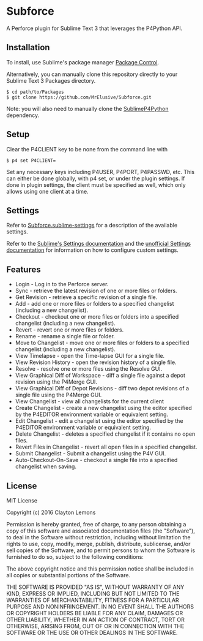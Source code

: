 # Subforce
A Perforce plugin for Sublime Text 3 that leverages the P4Python API.

## Installation

To install, use Sublime's package manager [Package Control](https://packagecontrol.io).

Alternatively, you can manually clone this repository directly to your Sublime Text 3 Packages directory.

    $ cd path/to/Packages
    $ git clone https://github.com/MrElusive/Subforce.git

Note: you will also need to manually clone the [SublimeP4Python](https://github.com/MrElusive/SublimeP4Python) dependency.

## Setup

Clear the P4CLIENT key to be none from the command line with 

    $ p4 set P4CLIENT= 

Set any necessary keys including P4USER, P4PORT, P4PASSWD, etc. This can either be done globally, with p4 set, or under the plugin settings. If done in plugin settings, the client must be specified as well, which only allows using one client at a time.

## Settings

Refer to [Subforce.sublime-settings](https://github.com/MrElusive/Subforce/blob/master/Subforce.sublime-settings) for a description of the available settings.

Refer to the [Sublime's Settings documentation](https://www.sublimetext.com/docs/3/settings.html) and the [unofficial Settings documentation](http://docs.sublimetext.info/en/latest/customization/settings.html) for information on how to configure custom settings.

## Features

* Login - Log in to the Perforce server.
* Sync - retrieve the latest revision of one or more files or folders.
* Get Revision - retrieve a specific revision of a single file.
* Add - add one or more files or folders to a specified changelist (including a new changelist).
* Checkout - checkout one or more files or folders into a specified changelist (including a new changelist).
* Revert - revert one or more files or folders.
* Rename - rename a single file or folder.
* Move to Changelist - move one or more files or folders to a specified changelist (including a new changelist).
* View Timelapse - open the Time-lapse GUI for a single file.
* View Revision History - open the revision history of a single file.
* Resolve - resolve one or more files using the Resolve GUI.
* View Graphical Diff of Workspace - diff a single file against a depot revision using the P4Merge GUI.
* View Graphical Diff of Depot Revisions - diff two depot revisions of a single file using the P4Merge GUI.
* View Changelist - view all changelists for the current client
* Create Changelist - create a new changelist using the editor specified by the P4EDITOR environment variable or equivalent setting.
* Edit Changelist - edit a changelist using the editor specified by the P4EDITOR environment variable or equivalent setting.
* Delete Changelist - deletes a specified changelist if it contains no open files.
* Revert Files in Changelist - revert all open files in a specified changelist.
* Submit Changelist - Submit a changelist using the P4V GUI.
* Auto-Checkout-On-Save - checkout a single file into a specified changelist when saving.

## License

MIT License

Copyright (c) 2016 Clayton Lemons

Permission is hereby granted, free of charge, to any person obtaining a copy
of this software and associated documentation files (the "Software"), to deal
in the Software without restriction, including without limitation the rights
to use, copy, modify, merge, publish, distribute, sublicense, and/or sell
copies of the Software, and to permit persons to whom the Software is
furnished to do so, subject to the following conditions:

The above copyright notice and this permission notice shall be included in all
copies or substantial portions of the Software.

THE SOFTWARE IS PROVIDED "AS IS", WITHOUT WARRANTY OF ANY KIND, EXPRESS OR
IMPLIED, INCLUDING BUT NOT LIMITED TO THE WARRANTIES OF MERCHANTABILITY,
FITNESS FOR A PARTICULAR PURPOSE AND NONINFRINGEMENT. IN NO EVENT SHALL THE
AUTHORS OR COPYRIGHT HOLDERS BE LIABLE FOR ANY CLAIM, DAMAGES OR OTHER
LIABILITY, WHETHER IN AN ACTION OF CONTRACT, TORT OR OTHERWISE, ARISING FROM,
OUT OF OR IN CONNECTION WITH THE SOFTWARE OR THE USE OR OTHER DEALINGS IN THE
SOFTWARE.
